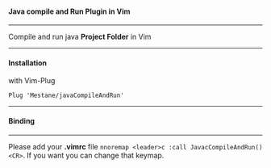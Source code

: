 #### Java compile and Run Plugin in Vim

____

Compile and run java **Project Folder** in Vim

[](https://github.com/Mestane/javaCompileAndRun/blob/master/assets/001.mp4)

****

#### Installation



with Vim-Plug

```vim
Plug 'Mestane/javaCompileAndRun'
```

---

#### Binding

---

Please add your **.vimrc** file `nnoremap <leader>c :call JavacCompileAndRun()<CR>`. If you want you can change that keymap.
